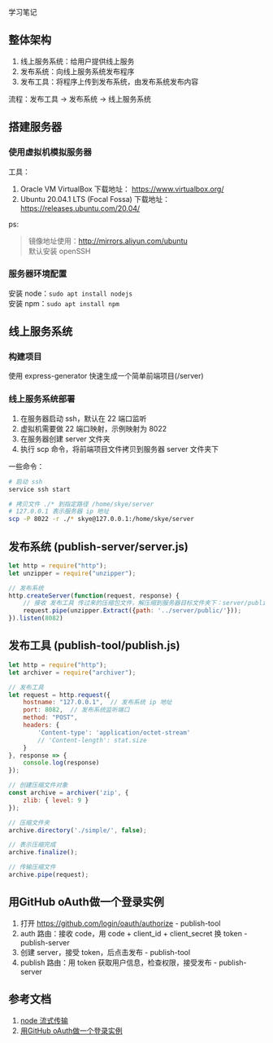 学习笔记

## 整体架构
1. 线上服务系统：给用户提供线上服务
2. 发布系统：向线上服务系统发布程序
3. 发布工具：将程序上传到发布系统，由发布系统发布内容

流程：发布工具 -> 发布系统 -> 线上服务系统

## 搭建服务器
### 使用虚拟机模拟服务器

工具：
1. Oracle VM VirtualBox 下载地址： https://www.virtualbox.org/
2. Ubuntu 20.04.1 LTS (Focal Fossa) 下载地址：https://releases.ubuntu.com/20.04/

ps:
> 镜像地址使用：http://mirrors.aliyun.com/ubuntu  
> 默认安装 openSSH 

### 服务器环境配置
安装 node：```sudo apt install nodejs```   
安装 npm：```sudo apt install npm```

## 线上服务系统
### 构建项目
使用 express-generator 快速生成一个简单前端项目(/server)

### 线上服务系统部署
1. 在服务器启动 ssh，默认在 22 端口监听
2. 虚拟机需要做 22 端口映射，示例映射为 8022
3. 在服务器创建 server 文件夹
4. 执行 scp 命令，将前端项目文件拷贝到服务器 server 文件夹下

一些命令：
```bash
# 启动 ssh
service ssh start

# 拷贝文件 ./* 到指定路径 /home/skye/server
# 127.0.0.1 表示服务器 ip 地址
scp -P 8022 -r ./* skye@127.0.0.1:/home/skye/server  
```

## 发布系统 (publish-server/server.js)
```javascript
let http = require("http");
let unzipper = require("unzipper");

// 发布系统
http.createServer(function(request, response) {
    // 接收 发布工具 传过来的压缩包文件，解压缩到服务器目标文件夹下：server/public/
    request.pipe(unzipper.Extract({path: '../server/public/'}));
}).listen(8082)

```
## 发布工具 (publish-tool/publish.js)
```javascript
let http = require("http");
let archiver = require("archiver");

// 发布工具
let request = http.request({
    hostname: "127.0.0.1",  // 发布系统 ip 地址
    port: 8082,  // 发布系统监听端口
    method: "POST",
    headers: {
        'Content-type': 'application/octet-stream'
        // 'Content-length': stat.size
    }
}, response => {
    console.log(response)
});

// 创建压缩文件对象
const archive = archiver('zip', {
    zlib: { level: 9 }
});

// 压缩文件夹
archive.directory('./simple/', false);

// 表示压缩完成
archive.finalize();

// 传输压缩文件
archive.pipe(request);
```

## 用GitHub oAuth做一个登录实例
1. 打开 https://github.com/login/oauth/authorize  - publish-tool
2. auth 路由：接收 code，用 code + client_id + client_secret 换 token  - publish-server
3. 创建 server，接受 token，后点击发布  - publish-tool
4. publish 路由：用 token 获取用户信息，检查权限，接受发布  - publish-server


## 参考文档
1. [node 流式传输](https://nodejs.org/docs/latest-v13.x/api/stream.html#stream_class_stream_readable)
2. [用GitHub oAuth做一个登录实例](https://docs.github.com/en/developers/apps/getting-started-with-apps)
